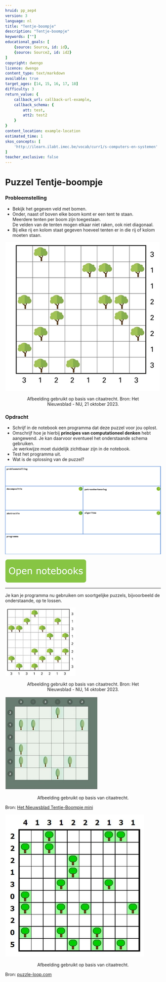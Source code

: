 ```yaml
---
hruid: pp_aep4
version: 3
language: nl
title: "Tentje-boompje"
description: "Tentje-boompje"
keywords: [""]
educational_goals: [
    {source: Source, id: id}, 
    {source: Source2, id: id2}
]
copyright: dwengo
licence: dwengo
content_type: text/markdown
available: true
target_ages: [14, 15, 16, 17, 18]
difficulty: 3
return_value: {
    callback_url: callback-url-example,
    callback_schema: {
        att: test,
        att2: test2
    }
}
content_location: example-location
estimated_time: 1
skos_concepts: [
    'http://ilearn.ilabt.imec.be/vocab/curr1/s-computers-en-systemen'
]
teacher_exclusive: false
---
```


# Puzzel Tentje-boompje

### Probleemstelling
- Bekijk het gegeven veld met bomen.
- Onder, naast of boven elke boom komt er een tent te staan.<br>Meerdere tenten per boom zijn toegestaan.<br>
De velden van de tenten mogen elkaar niet raken, ook niet diagonaal.
- Bij elke rij en kolom staat gegeven hoeveel tenten er in die rij of kolom moeten staan.<br>

![Puzzel](embed/tentjeboompje.jpg "Opgave puzzel tentje-boompje")
<figure>
    <figcaption align = "center">Afbeelding gebruikt op basis van citaatrecht. Bron: Het Nieuwsblad - NU, 21 oktober 2023.</figcaption>
</figure>

### Opdracht
- Schrijf in de notebook een programma dat deze puzzel voor jou oplost.
- Omschrijf hoe je hierbij **principes van computationeel denken** hebt aangewend. Je kan daarvoor eventueel het onderstaande schema gebruiken.<br>Je werkwijze moet duidelijk zichtbaar zijn in de notebook.
- Test het programma uit.
- Wat is de oplossing van de puzzel?

![Schema](embed/schema.png "Schema basisconcepten computationeel denken")

[![](embed/Knop.png "Knop")](https://kiks.ilabt.imec.be/hub/tmplogin?id=6210 "Puzzel Tentje-boompje")  

------------------
Je kan je programma nu gebruiken om soortgelijke puzzels, bijvoorbeeld de onderstaande, op te lossen.

![Puzzel](embed/tentjeboompje2.jpg "Opgave puzzel tentje-boompje")
<figure>
    <figcaption align = "center">Afbeelding gebruikt op basis van citaatrecht. Bron: Het Nieuwsblad - NU, 14 oktober 2023.</figcaption>
</figure>

![Puzzel](embed/tentjeboompjezesopzes.jpg "Opgave puzzel tentje-boompje 6x6")
<figure>
    <figcaption align = "center">Afbeelding gebruikt op basis van citaatrecht. </figcaption>
</figure>

Bron: [Het Nieuwsblad Tentje-Boompje mini](https://www.nieuwsblad.be/tentjeboompjemini)

![Puzzel](embed/tentjeboompjetienoptien.jpg "Opgave puzzel tentje-boompje 10x10")
<figure>
    <figcaption align = "center">Afbeelding gebruikt op basis van citaatrecht. </figcaption>
</figure>

Bron: [puzzle-loop.com](https://nl.puzzle-tents.com/?size=4)
